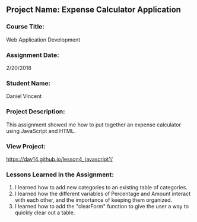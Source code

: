 ## Project Name:  Expense Calculator Application

### Course Title:
Web Application Development

### Assignment Date:  
2/20/2018

### Student Name:  
Daniel Vincent

### Project Description:
This assignment showed me how to put together an expense calculator using JavaScript and HTML.

### View Project:
https://dav14.github.io/lesson4_javascript1/ 

### Lessons Learned in the Assignment:
1. I learned how to add new categories to an existing table of categories.
2. I learned how the different variables of Percentage and Amount interact with each other, and the importance of keeping them organized.
3. I learned how to add the "clearForm" function to give the user a way to quickly clear out a table. 



